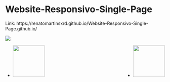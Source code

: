 
  <h1>Website-Responsivo-Single-Page </h1>
  <p>Link: https://renatomartinsxrd.github.io/Website-Responsivo-Single-Page.github.io/</p>
  <img src="https://github.com/RenatoMartinsXrd/Website-Responsivo-Single-Page.github.io/blob/master/img/print-desktop.JPG">
  <ul style="display:flex;justify-content: space-between;">
  <li> <img src="https://github.com/RenatoMartinsXrd/Website-Responsivo-Single-Page.github.io/blob/master/img/print-mobile.JPG" width="100"> </li>
  <li>  <img src="https://github.com/RenatoMartinsXrd/Website-Responsivo-Single-Page.github.io/blob/master/img/print-mobile-2.JPG" width="100"></li>
  </ul>
  
 

